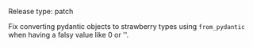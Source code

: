 Release type: patch

Fix converting pydantic objects to strawberry types using `from_pydantic` when having a falsy value like 0 or ''.
